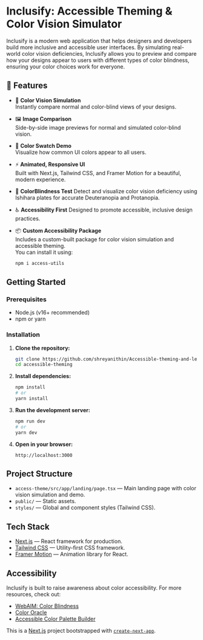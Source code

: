# Inclusify: Accessible Theming & Color Vision Simulator

Inclusify is a modern web application that helps designers and developers build more inclusive and accessible user interfaces. By simulating real-world color vision deficiencies, Inclusify allows you to preview and compare how your designs appear to users with different types of color blindness, ensuring your color choices work for everyone.

## 🚀 Features

- 🌈 **Color Vision Simulation**  
  Instantly compare normal and color-blind views of your designs.

- 🖼️ **Image Comparison**  
  Side-by-side image previews for normal and simulated color-blind vision.

- 🎨 **Color Swatch Demo**  
  Visualize how common UI colors appear to all users.

- ⚡ **Animated, Responsive UI**  
  Built with Next.js, Tailwind CSS, and Framer Motion for a beautiful, modern experience.

- 🎯 **ColorBlindness Test**
   Detect and visualize color vision deficiency using Ishihara plates for accurate Deuteranopia and Protanopia.

- ♿ **Accessibility First** 
  Designed to promote accessible, inclusive design practices.

- 📦 **Custom Accessibility Package**  
  Includes a custom-built package for color vision simulation and accessible theming.  
  You can install it using:

  ```bash
  npm i access-utils
  ```

## Getting Started

### Prerequisites

- Node.js (v16+ recommended)
- npm or yarn

### Installation

1. **Clone the repository:**
   ```bash
   git clone https://github.com/shreyanithin/Accessible-theming-and-learning.git
   cd accessible-theming
   ```

2. **Install dependencies:**
   ```bash
   npm install
   # or
   yarn install
   ```

3. **Run the development server:**
   ```bash
   npm run dev
   # or
   yarn dev
   ```

4. **Open in your browser:**
   ```
   http://localhost:3000
   ```

## Project Structure

- `access-theme/src/app/landing/page.tsx` — Main landing page with color vision simulation and demo.
- `public/` — Static assets.
- `styles/` — Global and component styles (Tailwind CSS).

## Tech Stack

- [Next.js](https://nextjs.org/) — React framework for production.
- [Tailwind CSS](https://tailwindcss.com/) — Utility-first CSS framework.
- [Framer Motion](https://www.framer.com/motion/) — Animation library for React.

## Accessibility

Inclusify is built to raise awareness about color accessibility. For more resources, check out:
- [WebAIM: Color Blindness](https://webaim.org/articles/visual/colorblind)
- [Color Oracle](https://colororacle.org/)
- [Accessible Color Palette Builder](https://toolness.github.io/accessible-color-matrix/)


This is a [Next.js](https://nextjs.org) project bootstrapped with [`create-next-app`](https://nextjs.org/docs/app/api-reference/cli/create-next-app).
